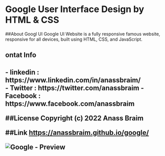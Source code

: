 # Google User Interface Design by HTML & CSS

##About Googl UI
Google UI Website is a fully responsive famous website, responsive for all devices, built using HTML, CSS, and JavaScript.

<h2> ontat Info <h2>
- linkedin : https://www.linkedin.com/in/anassbraim/ <br>
- Twitter : https://twitter.com/anassbraim
- Facebook : https://www.facebook.com/anassbraim

##License
Copyright (c) 2022 Anass Braim

##Link
https://anassbraim.github.io/google/

<img src="https://scontent.frak1-1.fna.fbcdn.net/v/t39.30808-6/312156675_824632672323051_8388907816078781529_n.jpg?stp=dst-jpg_p180x540&_nc_cat=104&ccb=1-7&_nc_sid=730e14&_nc_ohc=-rqoMoaQapQAX9FvrVu&_nc_ht=scontent.frak1-1.fna&oh=00_AT-GWtZUh_R6uTb1AyoIch1-8gdWlXlgF3zjQ6MrIPWK-w&oe=63528170" alt="Google - Preview">
